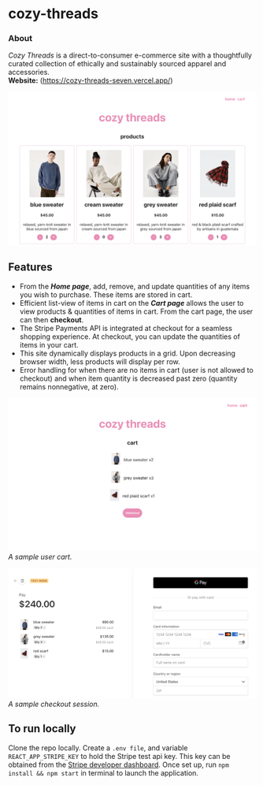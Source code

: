 # cozy-threads

### About 
*Cozy Threads* is a direct-to-consumer e-commerce site with a thoughtfully curated collection of ethically and sustainably sourced apparel and accessories.  
**Website:** (https://cozy-threads-seven.vercel.app/)  

![homepage](public/assets/site-home.png)  

## Features
- From the ***Home page***, add, remove, and update quantities of any items you wish to purchase. These items are stored in cart.
- Efficient list-view of items in cart on the ***Cart page*** allows the user to view products & quantities of items in cart. From the cart page, the user can then **checkout**.
- The Stripe Payments API is integrated at checkout for a seamless shopping experience. At checkout, you can update the quantities of items in your cart.
- This site dynamically displays products in a grid. Upon decreasing browser width, less products will display per row.
- Error handling for when there are no items in cart (user is not allowed to checkout) and when item quantity is decreased past zero (quantity remains nonnegative, at zero).

![cart](public/assets/site-cart.png)  
*A sample user cart.*   


![checkout](public/assets/site-checkout.png)  
*A sample checkout session.*    

## To run locally
Clone the repo locally. Create a `.env file`, and variable `REACT_APP_STRIPE_KEY` to hold the Stripe test api key. This key can be obtained from the [Stripe developer dashboard](https://dashboard.stripe.com/test/apikeys). Once set up, run `npm install && npm start` in terminal to launch the application.